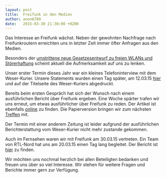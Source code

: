 ```yaml
---
layout: post
title:  Freifunk in den Medien
author: anon6789
date:   2015-03-30 21:30:00 +0200
---
```


Das Interesse an Freifunk wächst. Neben der gewohnten Nachfrage nach Freifunkroutern erreichten uns in letzter Zeit immer öfter Anfragen aus den Medien.

Besonders der [umstrittene neue Gesetzesentwurf zu freien WLANs und Störerhaftung](https://freifunkstattangst.de/2015/03/12/finaler-gesetzesentwurf-zur-neuregelung-der-stoererhaftung-deutschland-bleibt-ein-wlan-entwicklungsland/) scheint aktuell die Aufmerksamkeit auf uns zu lenken.

Unser erster Termin dieses Jahr war ein kleines Telefoninterview mit dem Weser-Kurier. Unsere Statements wurden einen Tag später, am 12.03.15 [hier](https://www.weser-kurier.de/deutschland-welt_artikel,-WLAN-fuer-alle-aber-nur-mit-Passwort-_arid,1077510.html) und auf der Titelseite des Weser-Kuriers abgedruckt.

Bereits beim ersten Gespräch hat sich der Wunsch nach einem ausführlichen Bericht über Freifunk ergeben. 
Eine Woche spärter trafen wir uns erneut, um etwas ausführlicher über Freifunk zu reden. Der Artikel ist ebenfalls [online](https://www.weser-kurier.de/bremen/bremen-stadt_artikel,-Freifunker-in-Bremen-_arid,1088019.html) zu finden. Die Papierversion bringen wir zum nächsten [Treffen](https://wiki.bremen.freifunk.net/Treffen/2015_04_17) mit.

Der Termin mit einer anderem Zeitung ist leider aufgrund der ausführlichen Berichterstattung vom Weser-Kurier nicht mehr zustande gekommen.

Auch im Fernsehen waren wir mit Freifunk am 30.03.15 vertreten. Ein Team von RTL-Nord hat uns am 20.03.15 einen Tag lang begleitet. Der Bericht ist [hier](https://www.rtlnord.de/nachrichten/kampf-um-kostenloses-internet.html) zu finden.

Wir möchten uns nochmal herzlich bei allen Beteiligten bedanken und freuen uns über so viel Interesse. Wir stehen für weitere Fragen und Berichte immer gern zur Verfügung.

